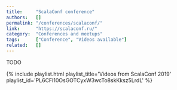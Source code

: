 ```yaml
---
title:     "ScalaConf conference"
authors:   []
permalink: "/conferences/scalaconf/"
link:      "https://scalaconf.ru/"
category:  "Conferences and meetups"
tags:      ["Conference", "Videos available"]
related:   []
---
```


TODO

{% include playlist.html playlist_title='Videos from ScalaConf 2019' playlist_id='PL6CFl10OsGOTCyxW3wcTo8skKksz5LrdL' %}